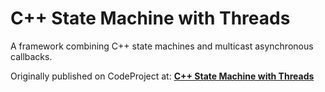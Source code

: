 # C++ State Machine with Threads
A framework combining C++ state machines and multicast asynchronous callbacks.

Originally published on CodeProject at: <a href="https://www.codeproject.com/Articles/1156423/Cplusplus-State-Machine-with-Threads"><strong>C++ State Machine with Threads</strong></a>
